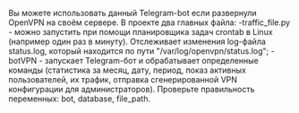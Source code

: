 Вы можете использовать данный Telegram-bot если развернули OpenVPN на своём сервере.
В проекте два главных файла:
-traffic_file.py - можно запустить при помощи планировщика задач crontab в Linux (например один раз в минуту). Отслеживает изменения log-файла status.log, который находится по пути "/var/log/openvpn/status.log";
-botVPN - запускает Telegram-бот и обрабатывает определенные команды (статистика за месяц, дату, период, показ активных пользователей, их трафик, отправка сгенерированной VPN конфигурации для администраторов).
Проверьте правильность переменных: bot, database, file_path.
